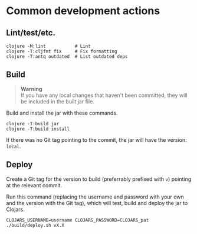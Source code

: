 # Common development actions

## Lint/test/etc.

```shell
clojure -M:lint           # Lint
clojure -T:cljfmt fix     # Fix formatting
clojure -T:antq outdated  # List outdated deps
```

<!-- clojure -X:test           # Run tests -->

## Build

> **Warning**<br>
> If you have any local changes that haven't been committed, they will be included in the built jar file.

Build and install the jar with these commands.

```shell
clojure -T:build jar
clojure -T:build install
```

If there was no Git tag pointing to the commit, the jar will have the version: `local`.

## Deploy

Create a Git tag for the version to build (preferrably prefixed with `v`) pointing at the relevant commit.

Run this command (replacing the username and password with your own and the version with the Git tag), which will test, build and deploy the jar to Clojars.

```shell
CLOJARS_USERNAME=username CLOJARS_PASSWORD=CLOJARS_pat ./build/deploy.sh vX.X
```
